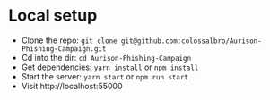 # Local setup 

* Clone the repo: ```git clone git@github.com:colossalbro/Aurison-Phishing-Campaign.git```
* Cd into the dir: ```cd Aurison-Phishing-Campaign```
* Get dependencies: ```yarn install``` or ```npm install```
* Start the server: ```yarn start``` or ```npm run start```
* Visit http://localhost:55000
